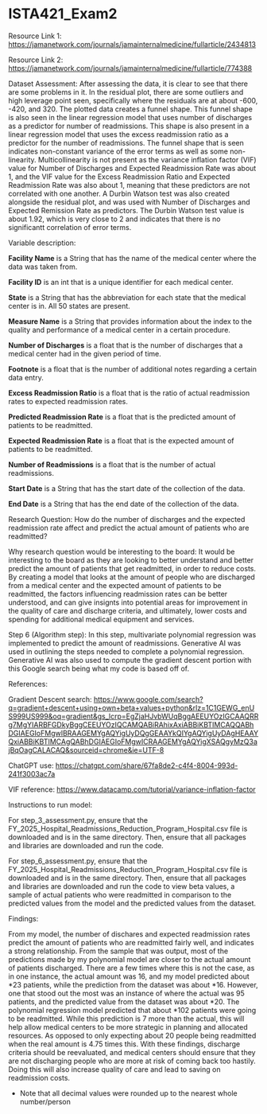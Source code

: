 # ISTA421_Exam2

Resource Link 1: https://jamanetwork.com/journals/jamainternalmedicine/fullarticle/2434813

Resource Link 2: https://jamanetwork.com/journals/jamainternalmedicine/fullarticle/774388

Dataset Assessment: After assessing the data, it is clear to see that there are some problems in it. In the residual plot, there are some outliers and high leverage point seen, specifically where the residuals are at about -600, -420, and 320. The plotted data creates a funnel shape. This funnel shape is also seen in the linear regression model that uses number of discharges as a predictor for number of readmissions. This shape is also present in a linear regression model that uses the excess readmission ratio as a predictor for the number of readmissions. The funnel shape that is seen indicates non-constant variance of the error terms as well as some non-linearity. Multicollinearity is not present as the variance inflation factor (VIF) value for Number of Discharges and Expected Readmission Rate was about 1, and the VIF value for the Excess Readmission Ratio and Expected Readmission Rate was also about 1, meaning that these predictors are not correlated with one another. A Durbin Watson test was also created alongside the residual plot, and was used with Number of Discharges and Expected Remission Rate as predictors. The Durbin Watson test value is about 1.92, which is very close to 2 and indicates that there is no significantt correlation of error terms.

Variable description: 

**Facility Name** is a String that has the name of the medical center where the data was taken from.

**Facility ID** is an int that is a unique identifier for each medical center.

**State** is a String that has the abbreviation for each state that the medical center is in. All 50 states are present.

**Measure Name** is a String that provides information about the index to the quality and performance of a medical center in a certain procedure. 

**Number of Discharges** is a float that is the number of discharges that a medical center had in the given period of time.

**Footnote** is a float that is the number of additional notes regarding a certain data entry.

**Excess Readmission Ratio** is a float that is the ratio of actual readmission rates to expected readmission rates.

**Predicted Readmission Rate** is a float that is the predicted amount of patients to be readmitted.

**Expected Readmission Rate** is a float that is the expected amount of patients to be readmitted. 

**Number of Readmissions** is a float that is the number of actual readmissions.

**Start Date** is a String that has the start date of the collection of the data.

**End Date** is a String that has the end date of the collection of the data.


Research Question: How do the number of discharges and the expected readmission rate affect and predict the actual amount of patients who are readmitted?


Why research question would be interesting to the board: It would be interesting to the board as they are looking to better understand and better predict the amount of patients that get readmitted, in order to reduce costs. By creating a model that looks at the amount of people who are discharged from a medical center and the expected amount of patients to be readmitted, the factors influencing readmission rates can be better understood, and can give insignts into potential areas for improvement in the quality of care and discharge criteria, and ultimately, lower costs and spending for additional medical equipment and services.


Step 6 (Algorithm step): In this step, multivariate polynomial regression was implemented to predict the amount of readmissions. Generative AI was used in outlining the steps needed to complete a polynomial regression. Generative AI was also used to compute the gradient descent portion with this Google search being what my code is based off of. 

References:

Gradient Descent search:
https://www.google.com/search?q=gradient+descent+using+own+beta+values+python&rlz=1C1GEWG_enUS999US999&oq=gradient&gs_lcrp=EgZjaHJvbWUqBggAEEUYOzIGCAAQRRg7MgYIARBFGDkyBggCEEUYOzIQCAMQABiRAhixAxiABBiKBTIMCAQQABhDGIAEGIoFMgwIBRAAGEMYgAQYigUyDQgGEAAYkQIYgAQYigUyDAgHEAAYQxiABBiKBTIMCAgQABhDGIAEGIoFMgwICRAAGEMYgAQYigXSAQgyMzQ3ajBqOagCALACAQ&sourceid=chrome&ie=UTF-8 

ChatGPT use: 
https://chatgpt.com/share/67fa8de2-c4f4-8004-993d-241f3003ac7a

VIF reference:
https://www.datacamp.com/tutorial/variance-inflation-factor



Instructions to run model:

For step_3_assessment.py, ensure that the FY_2025_Hospital_Readmissions_Reduction_Program_Hospital.csv file is downloaded and is in the same directory. Then, ensure that all packages and libraries are downloaded and run the code. 


For step_6_assessment.py, ensure that the FY_2025_Hospital_Readmissions_Reduction_Program_Hospital.csv file is downloaded and is in the same directory. Then, ensure that all packages and libraries are downloaded and run the code to view beta values, a sample of actual patients who were readmitted in comparison to the predicted values from the model and the predicted values from the dataset.


Findings:

From my model, the number of dischares and expected readmission rates predict the amount of patients who are readmitted fairly well, and indicates a strong relationship. From the sample that was output, most of the predictions made by my polynomial model are closer to the actual amount of patients discharged. There are a few times where this is not the case, as in one instance, the actual amount was 16, and my model predicted about *23 patients, while the  prediction from the dataset was about *16. However, one that stood out the most was an instance of where the actual was 95 patients, and the predicted value from the dataset was about *20. The polynomial regression model predicted that about *102 patients were going to be readmitted. While this prediction is 7 more than the actual, this will help allow medical centers to be more strategic in planning and allocated resources. As opposed to only expecting about 20 people being readmitted when the real amount is 4.75 times this. With these findings, discharge criteria should be reevaluated, and medical centers should ensure that they are not discharging people who are more at risk of coming back too hastily. Doing this will also increase quality of care and lead to saving on readmission costs. 

* Note that all decimal values were rounded up to the nearest whole number/person
